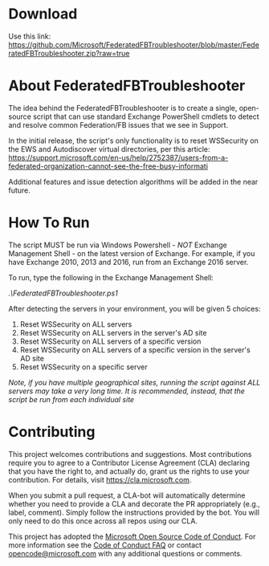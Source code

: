 # Download
Use this link: https://github.com/Microsoft/FederatedFBTroubleshooter/blob/master/FederatedFBTroubleshooter.zip?raw=true

# About FederatedFBTroubleshooter
The idea behind the FederatedFBTroubleshooter is to create a single, open-source script that can use standard Exchange PowerShell cmdlets to detect and resolve common Federation/FB issues that we see in Support.

In the initial release, the script's only functionality is to reset WSSecurity on the EWS and Autodiscover virtual directories, per this article: https://support.microsoft.com/en-us/help/2752387/users-from-a-federated-organization-cannot-see-the-free-busy-informati

Additional features and issue detection algorithms will be added in the near future.

# How To Run
The script MUST be run via Windows Powershell - *NOT* Exchange Management Shell - on the latest version of Exchange.  For example, if you have Exchange 2010, 2013 and 2016, run from an Exchange 2016 server.

To run, type the following in the Exchange Management Shell:

*.\FederatedFBTroubleshooter.ps1*

After detecting the servers in your environment, you will be given 5 choices:

1) Reset WSSecurity on ALL servers
2) Reset WSSecurity on ALL servers in the server's AD site
3) Reset WSSecurity on ALL servers of a specific version
4) Reset WSSecurity on ALL servers of a specific version in the server's AD site
5) Reset WSSecurity on a specific server

*Note, if you have multiple geographical sites, running the script against ALL servers may take a very long time.  It is recommended, instead, that the script be run from each individual site*

# Contributing

This project welcomes contributions and suggestions.  Most contributions require you to agree to a
Contributor License Agreement (CLA) declaring that you have the right to, and actually do, grant us
the rights to use your contribution. For details, visit https://cla.microsoft.com.

When you submit a pull request, a CLA-bot will automatically determine whether you need to provide
a CLA and decorate the PR appropriately (e.g., label, comment). Simply follow the instructions
provided by the bot. You will only need to do this once across all repos using our CLA.

This project has adopted the [Microsoft Open Source Code of Conduct](https://opensource.microsoft.com/codeofconduct/).
For more information see the [Code of Conduct FAQ](https://opensource.microsoft.com/codeofconduct/faq/) or
contact [opencode@microsoft.com](mailto:opencode@microsoft.com) with any additional questions or comments.
